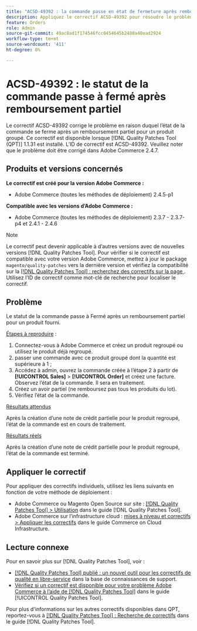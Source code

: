```yaml
---
title: "ACSD-49392 : la commande passe en état de fermeture après remboursement partiel"
description: Appliquez le correctif ACSD-49392 pour résoudre le problème Adobe Commerce en raison duquel l’état de la commande se ferme après un remboursement partiel d’un produit regroupé.
feature: Orders
role: Admin
source-git-commit: 49ac8ad1f174546fcc0454645b2480a40ead2924
workflow-type: tm+mt
source-wordcount: '411'
ht-degree: 0%

---
```


# ACSD-49392 : le statut de la commande passe à fermé après remboursement partiel

Le correctif ACSD-49392 corrige le problème en raison duquel l’état de la commande se ferme après un remboursement partiel pour un produit groupé. Ce correctif est disponible lorsque [!DNL Quality Patches Tool (QPT)] 1.1.31 est installé. L’ID de correctif est ACSD-49392. Veuillez noter que le problème doit être corrigé dans Adobe Commerce 2.4.7.

## Produits et versions concernés

**Le correctif est créé pour la version Adobe Commerce :**

* Adobe Commerce (toutes les méthodes de déploiement) 2.4.5-p1

**Compatible avec les versions d’Adobe Commerce :**

* Adobe Commerce (toutes les méthodes de déploiement) 2.3.7 - 2.3.7-p4 et 2.4.1 - 2.4.6

>[!NOTE]
>
>Le correctif peut devenir applicable à d’autres versions avec de nouvelles versions [!DNL Quality Patches Tool]. Pour vérifier si le correctif est compatible avec votre version Adobe Commerce, mettez à jour le package `magento/quality-patches` vers la dernière version et vérifiez la compatibilité sur la [[!DNL Quality Patches Tool] : recherchez des correctifs sur la page ](https://experienceleague.adobe.com/tools/commerce-quality-patches/index.html). Utilisez l’ID de correctif comme mot-clé de recherche pour localiser le correctif.

## Problème

Le statut de la commande passe à Fermé après un remboursement partiel pour un produit fourni.

<u>Étapes à reproduire</u> :

1. Connectez-vous à Adobe Commerce et créez un produit regroupé ou utilisez le produit déjà regroupé.
1. passer une commande avec ce produit groupé dont la quantité est supérieure à 1 ;
1. Accédez à admin, ouvrez la commande créée à l’étape 2 à partir de **[!UICONTROL Sales]** > **[!UICONTROL Order]** et créez une facture. Observez l’état de la commande. Il sera en traitement.
1. Créez un avoir partiel (ne remboursez pas tous les produits du lot).
1. Vérifiez l’état de la commande.

<u>Résultats attendus</u>

Après la création d’une note de crédit partielle pour le produit regroupé, l’état de la commande est en cours de traitement.

<u>Résultats réels</u>

Après la création d’une note de crédit partielle pour le produit regroupé, l’état de la commande est terminé.

## Appliquer le correctif

Pour appliquer des correctifs individuels, utilisez les liens suivants en fonction de votre méthode de déploiement :

* Adobe Commerce ou Magento Open Source sur site : [[!DNL Quality Patches Tool] > Utilisation](https://experienceleague.adobe.com/docs/commerce-operations/tools/quality-patches-tool/usage.html) dans le guide [!DNL Quality Patches Tool].
* Adobe Commerce sur l’infrastructure cloud : [mises à niveau et correctifs > Appliquer les correctifs](https://experienceleague.adobe.com/docs/commerce-cloud-service/user-guide/develop/upgrade/apply-patches.html) dans le guide Commerce on Cloud Infrastructure.

## Lecture connexe

Pour en savoir plus sur [!DNL Quality Patches Tool], voir :

* [[!DNL Quality Patches Tool] publié : un nouvel outil pour les correctifs de qualité en libre-service](https://experienceleague.adobe.com/en/docs/commerce-knowledge-base/kb/announcements/commerce-announcements/magento-quality-patches-released-new-tool-to-self-serve-quality-patches) dans la base de connaissances de support.
* [Vérifiez si un correctif est disponible pour votre problème Adobe Commerce à l’aide de  [!DNL Quality Patches Tool]](/help/tools/quality-patches-tool/patches-available-in-qpt/check-patch-for-magento-issue-with-magento-quality-patches.md) dans le guide [!UICONTROL Quality Patches Tool].


Pour plus d&#39;informations sur les autres correctifs disponibles dans QPT, reportez-vous à [[!DNL Quality Patches Tool] : Recherche de correctifs](https://experienceleague.adobe.com/tools/commerce-quality-patches/index.html) dans le guide [!DNL Quality Patches Tool].
